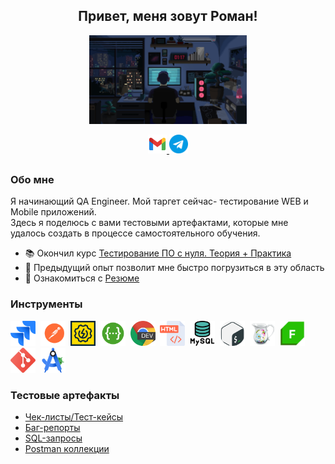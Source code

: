 ## <div align="center">Привет, меня зовут Роман!</div>

<div align="center">
<img src="https://raw.githubusercontent.com/rompompony/QA-test/refs/heads/main/work.gif" align="center" style="width: 50%" />
</div>
<br><div align="center">
  <a href="mailto:domkrato1337@gmail.com" target="_blank">
    <img src="https://raw.githubusercontent.com/rompompony/QA-test/refs/heads/main/icons/gmail.png" height="30" alt="youtube logo"  />
  </a>
  <a href="https://t.me/rompompony" target="_blank">
    <img src="https://raw.githubusercontent.com/rompompony/QA-test/refs/heads/main/icons/telegram.png" height="30" alt="telegram logo"  />
  </a>
</div>

##

### Обо мне 
Я начинающий QA Engineer. Мой таргет сейчас- тестирование WEB и Mobile приложений. 
<br>Здесь я поделюсь с вами тестовыми артефактами, которые мне удалось создать в процессе самостоятельного обучения.

- 📚 Окончил курс [Тестирование ПО с нуля. Теория + Практика](https://drive.google.com/file/d/1cVV2Y1Uw_C9ldHBo2gyhbqzZjkK4m1L0/view?usp=sharing)
- 📝 Предыдущий опыт позволит мне быстро погрузиться в эту область  
- 💼 Ознакомиться с [Резюме](https://drive.google.com/file/d/1kFezvEasrK10Pwf_Ok5RWcT9cf3Bn0LB/view?usp=sharing) 

### Инструменты 
<div>
  <img src="https://raw.githubusercontent.com/rompompony/QA-test/refs/heads/main/icons/jira.png" title="Jira" alt="Jira" width="40" height="40"/>&nbsp
  <img src="https://raw.githubusercontent.com/rompompony/QA-test/refs/heads/main/icons/postman.png" title="Postman" alt="Postman" width="40" height="40"/>&nbsp
  <img src="https://raw.githubusercontent.com/rompompony/QA-test/refs/heads/main/icons/soapUI.png" title="SoapUI" alt="SoapUI" width="40" height="40"/>&nbsp
  <img src="https://raw.githubusercontent.com/rompompony/QA-test/refs/heads/main/icons/swagger.png" title="Swagger" alt="Swagger" width="40" height="40"/>&nbsp
  <img src="https://raw.githubusercontent.com/rompompony/QA-test/refs/heads/main/icons/devtools.png" title="DevTools" alt="DevTools" width="40" height="40"/>&nbsp
  <img src="https://raw.githubusercontent.com/rompompony/QA-test/refs/heads/main/icons/html.png" title="HTML" alt="HTML" width="40" height="40"/>&nbsp
  <img src="https://raw.githubusercontent.com/rompompony/QA-test/refs/heads/main/icons/mysql.png" title="MySQL" alt="MySQL" width="40" height="40"/>&nbsp
  <img src="https://raw.githubusercontent.com/rompompony/QA-test/refs/heads/main/icons/bash.png" title="Bash" alt="Bash" width="40" height="40"/>&nbsp
  <img src="https://raw.githubusercontent.com/rompompony/QA-test/refs/heads/main/icons/charles.png" title="Charles Proxy" alt="Charles Proxy" width="40" height="40"/>&nbsp
  <img src="https://raw.githubusercontent.com/rompompony/QA-test/refs/heads/main/icons/fiddler.png" title="Fiddler" alt="Fiddler" width="40" height="40"/>&nbsp
  <img src="https://raw.githubusercontent.com/rompompony/QA-test/refs/heads/main/icons/git.png" title="Git" alt="Git" width="40" height="40"/>&nbsp
  <img src="https://raw.githubusercontent.com/rompompony/QA-test/refs/heads/main/icons/Android_Studio.png" title="Android Studio" alt="Android Studio" width="40" height="40"/>&nbsp
  </div>

### Тестовые артефакты
- [Чек-листы/Тест-кейсы](https://github.com/rompompony/web-testing)
- [Баг-репорты](https://github.com/rompompony/bug-rep)
- [SQL-запросы](https://github.com/rompompony/SQL)
- [Postman коллекции](https://github.com/rompompony/postman)
